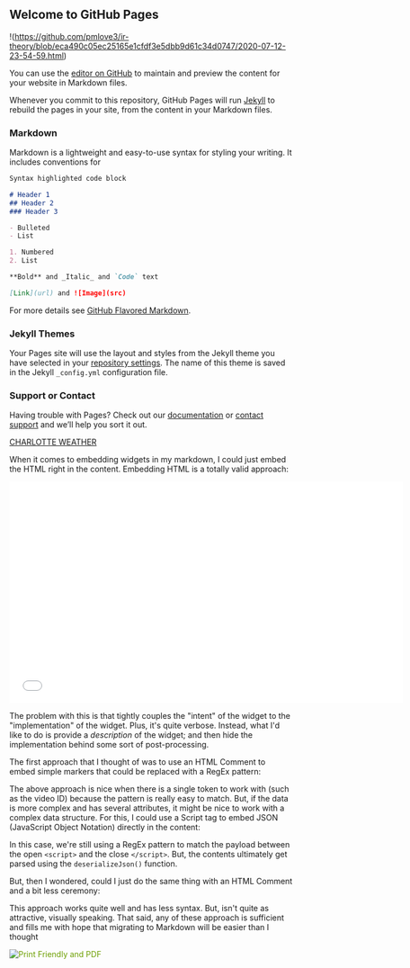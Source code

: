 ## Welcome to GitHub Pages

!(https://github.com/pmlove3/ir-theory/blob/eca490c05ec25165e1cfdf3e5dbb9d61c34d0747/2020-07-12-23-54-59.html)

You can use the [editor on GitHub](https://github.com/pmlove3/ir-theory/edit/master/README.md) to maintain and preview the content for your website in Markdown files.

Whenever you commit to this repository, GitHub Pages will run [Jekyll](https://jekyllrb.com/) to rebuild the pages in your site, from the content in your Markdown files.

### Markdown

Markdown is a lightweight and easy-to-use syntax for styling your writing. It includes conventions for

```markdown
Syntax highlighted code block

# Header 1
## Header 2
### Header 3

- Bulleted
- List

1. Numbered
2. List

**Bold** and _Italic_ and `Code` text

[Link](url) and ![Image](src)
```

For more details see [GitHub Flavored Markdown](https://guides.github.com/features/mastering-markdown/).

### Jekyll Themes

Your Pages site will use the layout and styles from the Jekyll theme you have selected in your [repository settings](https://github.com/pmlove3/ir-theory/settings). The name of this theme is saved in the Jekyll `_config.yml` configuration file.

### Support or Contact

Having trouble with Pages? Check out our [documentation](https://help.github.com/categories/github-pages-basics/) or [contact support](https://github.com/contact) and we’ll help you sort it out.


<p><a class="weatherwidget-io" href="https://forecast7.com/en/35d23n80d84/charlotte/?unit=us" data-label_1="CHARLOTTE" data-label_2="WEATHER" >CHARLOTTE WEATHER</a>
<script>
!function(d,s,id){var js,fjs=d.getElementsByTagName(s)[0];if(!d.getElementById(id)){js=d.createElement(s);js.id=id;js.src=&#8216;https://weatherwidget.io/js/widget.min.js&#8217;;fjs.parentNode.insertBefore(js,fjs);}}(document,&#8216;script&#8217;,&#8216;weatherwidget-io-js&#8217;);
</script></p>



When it comes to embedding widgets in my markdown, I could just embed the HTML
right in the content. Embedding HTML is a totally valid approach:
 
<iframe
	src="//player.vimeo.com/video/96794772?color=ff3366"
	width="700"
	height="394"
	frameborder="0"
	webkitallowfullscreen
	mozallowfullscreen
	allowfullscreen
></iframe>
 
The problem with this is that tightly couples the "intent" of the widget to the
"implementation" of the widget. Plus, it's quite verbose. Instead, what I'd like
to do is provide a _description_ of the widget; and then hide the implementation
behind some sort of post-processing.
 
The first approach that I thought of was to use an HTML Comment to embed simple
markers that could be replaced with a RegEx pattern:
 
<!-- vimeo: 96794772 -->
 
The above approach is nice when there is a single token to work with (such as
the video ID) because the pattern is really easy to match. But, if the data is
more complex and has several attributes, it might be nice to work with a complex
data structure. For this, I could use a Script tag to embed JSON (JavaScript
Object Notation) directly in the content:
 
<script type="markdown/widget">
	{
		"type": "vimeo",
		"vimeo": {
			"id": "96794772",
			"color": "ffffff"
		}
	}
</script>
 
In this case, we're still using a RegEx pattern to match the payload between the
open `<script>` and the close `</script>`. But, the contents ultimately get
parsed using the `deserializeJson()` function.
 
But, then I wondered, could I just do the same thing with an HTML Comment and a
bit less ceremony:
 
<!-- json:
	{
		"type": "vimeo",
		"vimeo": {
			"id": "96794772",
			"color": "ff00ff"
		}
	}
-->
 
This approach works quite well and has less syntax. But, isn't quite as
attractive, visually speaking. That said, any of these approach is sufficient
and fills me with hope that migrating to Markdown will be easier than I thought



<script>var pfHeaderImgUrl = '';var pfHeaderTagline = '';var pfdisableClickToDel = 0;var pfHideImages = 0;var pfImageDisplayStyle = 'right';var pfDisablePDF = 0;var pfDisableEmail = 0;var pfDisablePrint = 0;var pfCustomCSS = '';var pfBtVersion='2';(function(){var js,pf;pf=document.createElement('script');pf.type='text/javascript';pf.src='//cdn.printfriendly.com/printfriendly.js';document.getElementsByTagName('head')[0].appendChild(pf)})();</script><a href="https://www.printfriendly.com" style="color:#6D9F00;text-decoration:none;" class="printfriendly" onclick="window.print();return false;" title="Printer Friendly and PDF"><img style="border:none;-webkit-box-shadow:none;box-shadow:none;" src="//cdn.printfriendly.com/buttons/printfriendly-pdf-button-nobg-md.png" alt="Print Friendly and PDF"/></a>


